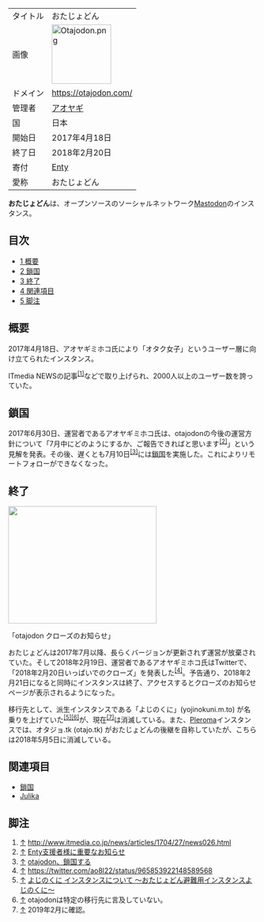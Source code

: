 <div>

|          |                                                                                                                                                                                                                                                                                            |
|----------|--------------------------------------------------------------------------------------------------------------------------------------------------------------------------------------------------------------------------------------------------------------------------------------------|
| タイトル | おたじょどん                                                                                                                                                                                                                                                                               |
| 画像     | [<img src="/images/thumb/c/cb/Otajodon.png/120px-Otajodon.png" srcset="/images/thumb/c/cb/Otajodon.png/180px-Otajodon.png 1.5x, /images/thumb/c/cb/Otajodon.png/240px-Otajodon.png 2x" width="120" height="120" alt="Otajodon.png" />](/%E3%83%95%E3%82%A1%E3%82%A4%E3%83%AB:Otajodon.png) |
| ドメイン | <a href="https://otajodon.com/" rel="nofollow">https://otajodon.com/</a>                                                                                                                                                                                                                   |
| 管理者   | <a href="https://otajodon.com/@otajodon" rel="nofollow">アオヤギ</a>                                                                                                                                                                                                                       |
| 国       | 日本                                                                                                                                                                                                                                                                                       |
| 開始日   | 2017年4月18日                                                                                                                                                                                                                                                                              |
| 終了日   | 2018年2月20日                                                                                                                                                                                                                                                                              |
| 寄付     | <a href="https://enty.jp/otajodon" rel="nofollow">Enty</a>                                                                                                                                                                                                                                 |
| 愛称     | おたじょどん                                                                                                                                                                                                                                                                               |

**おたじょどん**は、オープンソースのソーシャルネットワーク[Mastodon](/Mastodon "Mastodon")のインスタンス。

<div>

<div lang="ja" dir="ltr">

## 目次

</div>

-   [1 概要](#.E6.A6.82.E8.A6.81)
-   [2 鎖国](#.E9.8E.96.E5.9B.BD)
-   [3 終了](#.E7.B5.82.E4.BA.86)
-   [4 関連項目](#.E9.96.A2.E9.80.A3.E9.A0.85.E7.9B.AE)
-   [5 脚注](#.E8.84.9A.E6.B3.A8)

</div>

## 概要

2017年4月18日、アオヤギミホコ氏により「オタク女子」というユーザー層に向け立てられたインスタンス。

ITmedia NEWSの記事<sup>[\[1\]](#cite_note-1)</sup>などで取り上げられ、2000人以上のユーザー数を誇っていた。

## 鎖国

2017年6月30日、運営者であるアオヤギミホコ氏は、otajodonの今後の運営方針について「7月中にどのようにするか、ご報告できればと思います<sup>[\[2\]](#cite_note-2)</sup>」という見解を発表。その後、遅くとも7月10日<sup>[\[3\]](#cite_note-3)</sup>には[鎖国](/%E9%8E%96%E5%9B%BD "鎖国")を実施した。これによりリモートフォローができなくなった。

## 終了

<div>

<div>

[<img src="/images/thumb/2/21/Otajodon_end.jpg/300px-Otajodon_end.jpg" srcset="/images/thumb/2/21/Otajodon_end.jpg/450px-Otajodon_end.jpg 1.5x, /images/thumb/2/21/Otajodon_end.jpg/600px-Otajodon_end.jpg 2x" width="300" height="237" />](/%E3%83%95%E3%82%A1%E3%82%A4%E3%83%AB:Otajodon_end.jpg)

<div>

<div>

[](/%E3%83%95%E3%82%A1%E3%82%A4%E3%83%AB:Otajodon_end.jpg "拡大")

</div>

「otajodon クローズのお知らせ」

</div>

</div>

</div>

おたじょどんは2017年7月以降、長らくバージョンが更新されず運営が放棄されていた。そして2018年2月19日、運営者であるアオヤギミホコ氏はTwitterで、「2018年2月20日いっぱいでのクローズ」を発表した<sup>[\[4\]](#cite_note-4)</sup>。予告通り、2018年2月21日になると同時にインスタンスは終了、アクセスするとクローズのお知らせページが表示されるようになった。

移行先として、派生インスタンスである「よじのくに」(yojinokuni.m.to) が名乗りを上げていた<sup>[\[5\]](#cite_note-5)[\[6\]](#cite_note-6)</sup>が、現在<sup>[\[7\]](#cite_note-7)</sup>は消滅している。また、[Pleroma](/Pleroma "Pleroma")インスタンスでは、オタジョ.tk (otajo.tk) がおたじょどんの後継を自称していたが、こちらは2018年5月5日に消滅している。

## 関連項目

-   [鎖国](/%E9%8E%96%E5%9B%BD "鎖国")
-   [Julika](/Julika "Julika")

## 脚注

<div>

1.  [↑](#cite_ref-1) <a href="http://www.itmedia.co.jp/news/articles/1704/27/news026.html" rel="nofollow">http://www.itmedia.co.jp/news/articles/1704/27/news026.html</a>
2.  [↑](#cite_ref-2) <a href="https://enty.jp/posts/55124" rel="nofollow">Enty支援者様に重要なお知らせ</a>
3.  [↑](#cite_ref-3) <a href="https://masto.news/2017/07/10/otajodon/" rel="nofollow">otajodon、鎖国する</a>
4.  [↑](#cite_ref-4) <a href="https://twitter.com/ao8l22/status/965853922148589568" rel="nofollow">https://twitter.com/ao8l22/status/965853922148589568</a>
5.  [↑](#cite_ref-5) <a href="https://app.simplenote.com/publish/zbjZdb" rel="nofollow">よじのくに インスタンスについて 〜おたじょどん避難用インスタンスよじのくに〜</a>
6.  [↑](#cite_ref-6) otajodonは特定の移行先に言及していない。
7.  [↑](#cite_ref-7) 2019年2月に確認。

</div>

  

</div>
